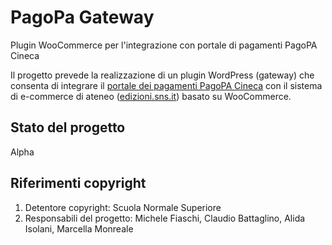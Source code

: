 # PagoPa Gateway
Plugin WooCommerce per l'integrazione con portale di pagamenti PagoPA Cineca


Il progetto prevede la realizzazione di un plugin WordPress (gateway) che consenta di integrare il [portale dei pagamenti PagoPA Cineca](https://sns.pagoatenei.cineca.it/) con il sistema di e-commerce di ateneo ([edizioni.sns.it](https://edizioni.sns.it)) basato su WooCommerce.

## Stato del progetto
Alpha

## Riferimenti copyright
1. Detentore copyright: Scuola Normale Superiore
2. Responsabili del progetto: Michele Fiaschi, Claudio Battaglino, Alida Isolani, Marcella Monreale
